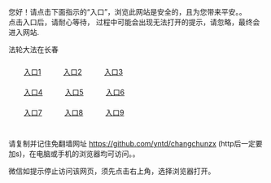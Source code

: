 您好！请点击下面指示的“入口”，浏览此网站是安全的，且为您带来平安。。 <br/>
点击入口后，请耐心等待， 过程中可能会出现无法打开的提示，请忽略，最终会进入网站. </br>

法轮大法在长春<br/>
<div style="padding:10px"><a style="margin:20px" target="_blank" href="https://d3k00yypydq1hd.cloudfront.net/2Qpsp?akimkou" id="ccLink1" rel="nofollow">入口1</a> <a target="_blank" style="margin:20px" href="https://d3g6pvt9xmn5f5.cloudfront.net/2Qpsp?mlyvkv" id="ccLink2" rel="nofollow">入口2</a> <a style="margin:20px" target="_blank" href="https://d96i6blarlz01.cloudfront.net/2Qpsp?smhekmuy" id="ccLink3" rel="nofollow">入口3</a></div>

<div style="padding:10px" ><a style="margin:20px" target="_blank" href="https://d3k00yypydq1hd.cloudfront.net/2Qpsp?akimkou" id="ccLink4" rel="nofollow">入口4</a> <a style="margin:20px" href="https://d3g6pvt9xmn5f5.cloudfront.net/2Qpsp?mlyvkv" target="_blank" id="ccLink5" rel="nofollow">入口5</a> <a style="margin:20px" href="https://d96i6blarlz01.cloudfront.net/2Qpsp?smhekmuy" target="_blank" id="ccLink6" rel="nofollow">入口6</a></div>

<div style="padding:10px"><a style="margin:20px" target="_blank" href="https://d3k00yypydq1hd.cloudfront.net/2Qpsp?akimkou" id="ccLink7" rel="nofollow">入口7</a> <a style="margin:20px" href="https://d3g6pvt9xmn5f5.cloudfront.net/2Qpsp?mlyvkv" target="_blank" id="ccLink8" rel="nofollow">入口8</a> <a style="margin:20px" target="_blank" href="https://d96i6blarlz01.cloudfront.net/2Qpsp?smhekmuy" id="ccLink9" rel="nofollow">入口9</a></div>

<br/>



请复制并记住免翻墙网址 https://github.com/yntd/changchunzx (http后一定要加s)，在电脑或手机的浏览器均可访问。。<br/>

微信如提示停止访问该网页，须先点击右上角，选择浏览器打开。
